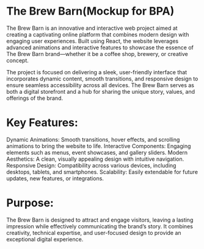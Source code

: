 # The Brew Barn(Mockup for BPA)

The Brew Barn is an innovative and interactive web project aimed at creating a captivating online platform that combines modern design with engaging user experiences. Built using React, the website leverages advanced animations and interactive features to showcase the essence of The Brew Barn brand—whether it be a coffee shop, brewery, or creative concept.

The project is focused on delivering a sleek, user-friendly interface that incorporates dynamic content, smooth transitions, and responsive design to ensure seamless accessibility across all devices. The Brew Barn serves as both a digital storefront and a hub for sharing the unique story, values, and offerings of the brand.

# Key Features:

Dynamic Animations: Smooth transitions, hover effects, and scrolling animations to bring the website to life.
Interactive Components: Engaging elements such as menus, event showcases, and gallery sliders.
Modern Aesthetics: A clean, visually appealing design with intuitive navigation.
Responsive Design: Compatibility across various devices, including desktops, tablets, and smartphones.
Scalability: Easily extendable for future updates, new features, or integrations.
# Purpose:
The Brew Barn is designed to attract and engage visitors, leaving a lasting impression while effectively communicating the brand’s story. It combines creativity, technical expertise, and user-focused design to provide an exceptional digital experience.
